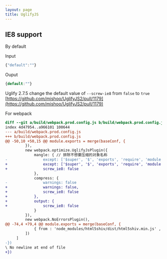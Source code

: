 ```yaml
---
layout: page
title: UglifyJS
---
```


## IE8 support

By default

Input

```js
{"default":""}
```

Ouput

```js
{default:""}
```

Uglify 2.7.5 change the default value of `--screw-ie8` from `false` to `true` [https://github.com/mishoo/UglifyJS2/pull/1179](https://github.com/mishoo/UglifyJS2/pull/1179)

For webpack

```diff
diff --git a/build/webpack.prod.config.js b/build/webpack.prod.config.js
index 4d47954..a966101 100644
--- a/build/webpack.prod.config.js
+++ b/build/webpack.prod.config.js
@@ -50,10 +50,15 @@ module.exports = merge(baseConf, {
         }),
         new webpack.optimize.UglifyJsPlugin({
             mangle: { // 排除不想要压缩的对象名称
-                except: ['$super', '$', 'exports', 'require', 'module', '_']
+                except: ['$super', '$', 'exports', 'require', 'module', '_'],
+                screw_ie8: false
             },
             compress: {
-                warnings: false
+                warnings: false,
+                screw_ie8: false
+            },
+            output: {
+                screw_ie8: false
             }
         }),
         new webpack.NoErrorsPlugin(),
@@ -74,4 +79,4 @@ module.exports = merge(baseConf, {
             { from : 'node_modules/html5shiv/dist/html5shiv.min.js' , to: 'lib/html5shiv.min.js'}
         ])
     ]
-})
\ No newline at end of file
+})
```